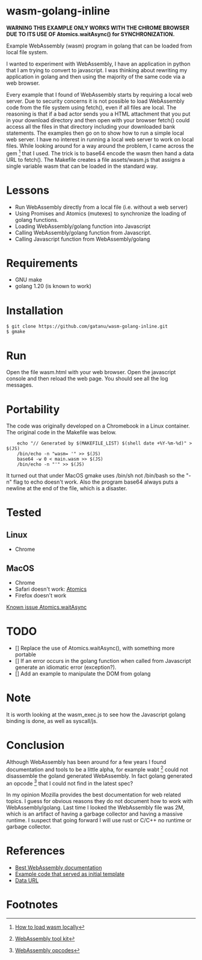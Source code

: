 # wasm-golang-inline


**WARNING THIS EXAMPLE ONLY WORKS WITH THE CHROME BROWSER
DUE TO ITS USE OF Atomics.waitAsync() for SYNCHRONIZATION.**

Example WebAssembly (wasm) program in golang that can be loaded from
local file system.

I wanted to experiment with WebAssembly, I have an application in
python that I am trying to convert to javascript. I was thinking about
rewriting my application in golang and then using the majority of the
same code via a web browser.

Every example that I found of WebAssembly starts by requiring a local
web server. Due to security concerns it is not possible to load
WebAssembly code from the file system using fetch(), even if all files
are local. The reasoning is that if a bad actor sends you a HTML
attachment that you put in your download directory and then open with
your browser fetch() could access all the files in that directory
including your downloaded bank statements. The examples then go on to
show how to run a simple local web server.  I have no interest in
running a local web server to work on local files. While looking
around for a way around the problem, I came across the gem [^inline] that
I used. The trick is to base64 encode the wasm then hand a data URL to
fetch(). The Makefile creates a file assets/wasm.js that assigns a
single variable wasm that can be loaded in the standard way.

# Lessons
- Run WebAssembly directly from a local file (i.e. without a web server)
- Using Promises and Atomics (mutexes) to synchronize the loading of
  golang functions.
- Loading WebAssembly/golang function into Javascript
- Calling WebAssembly/golang function from Javascript.
- Calling Javascript function from WebAssembly/golang

# Requirements
- GNU make
- golang 1.20 (is known to work)

# Installation
```
$ git clone https://github.com/gatanu/wasm-golang-inline.git
$ gmake
```

# Run
Open the file wasm.html with your web browser.
Open the javascript console and then reload the web page. You should
see all the log messages.

# Portability
The code was originally developed on a Chromebook in a Linux
container. The original code in the Makefile was below. 
```
	echo "// Generated by $(MAKEFILE_LIST) $(shell date +%Y-%m-%d)" > $(JS)
	/bin/echo -n "wasm= '" >> $(JS)
	base64 -w 0 < main.wasm >> $(JS)
	/bin/echo -n "'" >> $(JS)

```
It turned out that under MacOS gmake uses /bin/sh not /bin/bash so the
"-n" flag to echo doesn't work. Also the program base64 always puts a
newline at the end of the file, which is a disaster.

# Tested
## Linux
- Chrome

## MacOS
- Chrome
- Safari doesn't work: [Atomics](https://github.com/rustwasm/wasm-bindgen/issues/3048)
- Firefox doesn't work

[Known issue Atomics.waitAsync](https://developer.mozilla.org/en-US/docs/Web/JavaScript/Reference/Global_Objects/Atomics/waitAsync)

# TODO
- [] Replace the use of Atomics.waitAsync(), with something more portable
- [] If an error occurs in the golang function when called from
Javascript generate an idiomatic error (exception?).
- [] Add an example to manipulate the DOM from golang

# Note
It is worth looking at the wasm_exec.js to see how the Javascript
golang binding is done, as well as syscall/js.

# Conclusion

Although WebAssembly has been around for a few years I found
documentation and tools to be a little alpha, for example wabt [^wabt]
could not disassemble the goland generated WebAssembly. In fact
golang generated an opcode [^opcode] that I could not find in the
latest spec?

In my opinion Mozilla provides the best documentation for web related
topics. I guess for obvious reasons they do not document how to work
with WebAssembly/golang. Last time I looked the WebAssembly file was
2M, which is an artifact of having a garbage collector and having a
massive runtime. I suspect that going forward I will use rust or C/C++
no runtime or garbage collector.

# References
* [Best WebAssembly documentation](https://developer.mozilla.org/en-US/docs/WebAssembly)
* [Example code that served as initial template](https://golangbot.com/webassembly-using-go/)
* [Data URL](https://developer.mozilla.org/en-US/docs/web/http/basics_of_http/data_urls)

# Footnotes
[^inline]: [How to load wasm locally](https://stackoverflow.com/questions/61052684/how-to-load-a-wasm-module-locally)
[^wabt]: [WebAssembly tool kit](https://github.com/WebAssembly/wabt)	
[^opcode]: [WebAssembly opcodes](https://webassembly.github.io/spec/core/bikeshed/#instructions%E2%91%A8)

